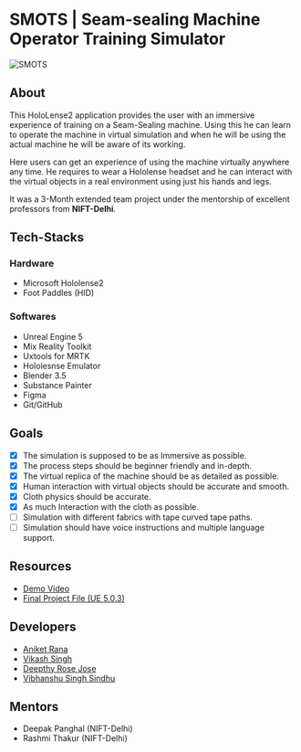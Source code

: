 # SMOTS | Seam-sealing Machine Operator Training Simulator

![SMOTS](https://github.com/XROS-X-NIFT/SMOTS/assets/76243585/a0f3c8c8-13e4-4de2-9c35-0acd7c7a974c)

## About
This HoloLense2 application provides the user with an immersive experience of training on a Seam-Sealing machine. Using this he can learn to operate the machine in virtual simulation and when he will be using the actual machine he will be aware of its working.

Here users can get an experience of using the machine virtually anywhere any time. He requires to wear a Hololense headset and he can interact with the virtual objects in a real environment using just his hands and legs.

It was a 3-Month extended team project under the mentorship of excellent professors from **NIFT-Delhi**.

## Tech-Stacks
### Hardware
* Microsoft Hololense2
* Foot Paddles (HID)

### Softwares
* Unreal Engine 5
* Mix Reality Toolkit
* Uxtools for MRTK
* Hololesnse Emulator
* Blender 3.5
* Substance Painter
* Figma
* Git/GitHub

## Goals
- [x] The simulation is supposed to be as Immersive as possible.
- [x] The process steps should be beginner friendly and in-depth.
- [x] The virtual replica of the machine should be as detailed as possible.
- [x] Human interaction with virtual objects should be accurate and smooth.
- [x] Cloth physics should be accurate.
- [x] As much Interaction with the cloth as possible.
- [ ] Simulation with different fabrics with tape curved tape paths.
- [ ] Simulation should have voice instructions and multiple language support.

## Resources 
* [Demo Video](https://youtu.be/wWYrQHN0z7M)
* [Final Project File (UE 5.0.3) ](https://drive.google.com/drive/folders/13XvOUTTscTGKAipq4r_6Fx8604-rnqI5?usp=sharing)

## Developers
* [Aniket Rana](https://github.com/Aniumbott)
* [Vikash Singh](https://github.com/vikash949)
* [Deepthy Rose Jose](https://github.com/deepzrj)
* [Vibhanshu Singh Sindhu](https://github.com/vibhanshusindhu)

## Mentors
* Deepak Panghal (NIFT-Delhi)
* Rashmi Thakur (NIFT-Delhi)
